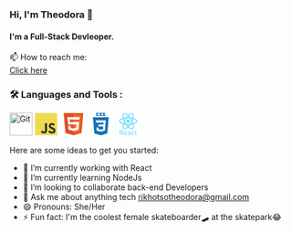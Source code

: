 ### Hi, I'm Theodora 👋 
#### I'm a Full-Stack Devleoper.

📫 How to reach me: 
<br/>
<a href="mailto:rikhotsotheodora@gmail.com"> Click here </a>
  
### :hammer_and_wrench: Languages and Tools :

<div>          
 <img src="https://cdn.jsdelivr.net/gh/devicons/devicon/icons/git/git-original.svg" title="Git" **alt="Git" width="40" height="40"/>
  <img src="https://github.com/devicons/devicon/blob/master/icons/javascript/javascript-original.svg" title="JavaScript" alt="JavaScript" width="40" height="40"/>&nbsp;
    <img src="https://github.com/devicons/devicon/blob/master/icons/html5/html5-original.svg" title="HTML5" alt="HTML" width="40" height="40"/>&nbsp;
    <img src="https://github.com/devicons/devicon/blob/master/icons/css3/css3-plain-wordmark.svg"  title="CSS3" alt="CSS" width="40" height="40"/>&nbsp;
    <img src="https://github.com/devicons/devicon/blob/master/icons/react/react-original-wordmark.svg" title="React" alt="React" width="40" height="40"/>&nbsp;
 
  
</div>


Here are some ideas to get you started:

- 🔭 I’m currently working with React
- 🌱 I’m currently learning NodeJs
- 👯 I’m looking to collaborate back-end Developers 
- 💬 Ask me about anything tech <a href="mailto:rikhotsotheodora@gmail.com"> rikhotsotheodora@gmail.com</a>
- 😄 Pronouns: She/Her
- ⚡ Fun fact: I'm the coolest female skateboarder🛹 at the skatepark😂
